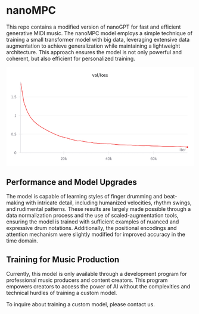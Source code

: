 # nanoMPC

This repo contains a modified version of nanoGPT for fast and efficient generative MIDI music. The nanoMPC model employs a simple technique of training a small transformer model with big data, leveraging extensive data augmentation to achieve generalization while maintaining a lightweight architecture. This approach ensures the model is not only powerful and coherent, but also efficient for personalized training.

![Validation Loss](https://github.com/patchbanks/nanoMPC/blob/main/assets/nanompc_2M_val_loss.png?raw=true)

## Performance and Model Upgrades

The model is capable of learning styles of finger drumming and beat-making with intricate detail, including humanized velocities, rhythm swings, and rudimental patterns. These results are largely made possible through a data normalization process and the use of scaled-augmentation tools, ensuring the model is trained with sufficient examples of nuanced and expressive drum notations. Additionally, the positional encodings and attention mechanism were slightly modified for improved accuracy in the time domain.

## Training for Music Production

Currently, this model is only available through a development program for professional music producers and content creators. This program empowers creators to access the power of AI without the complexities and technical hurdles of training a custom model.

To inquire about training a custom model, please contact us.
